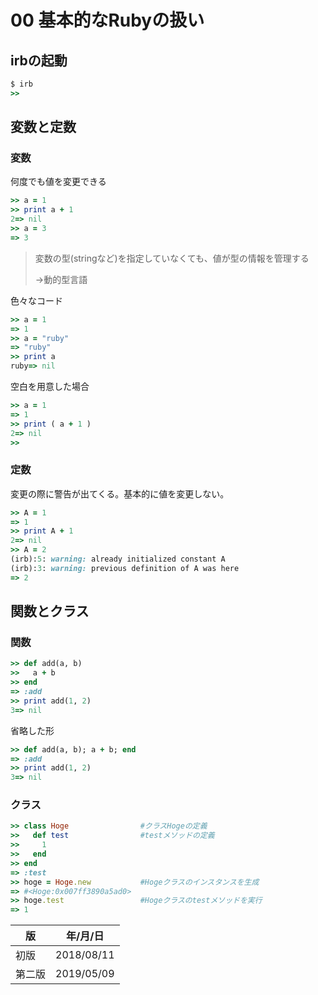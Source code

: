 00 基本的なRubyの扱い
===================

## irbの起動

```ruby
$ irb
>>
```



## 変数と定数

### 変数

何度でも値を変更できる

```ruby
>> a = 1
>> print a + 1
2=> nil
>> a = 3
=> 3
```

> 変数の型(stringなど)を指定していなくても、値が型の情報を管理する
>
> →動的型言語

色々なコード

```ruby
>> a = 1
=> 1
>> a = "ruby"
=> "ruby"
>> print a
ruby=> nil
```

空白を用意した場合

```ruby
>> a = 1
=> 1
>> print ( a + 1 )
2=> nil
>>
```



### 定数

変更の際に警告が出てくる。基本的に値を変更しない。

```ruby
>> A = 1
=> 1
>> print A + 1
2=> nil
>> A = 2
(irb):5: warning: already initialized constant A
(irb):3: warning: previous definition of A was here
=> 2
```



## 関数とクラス

### 関数

```ruby
>> def add(a, b)
>>   a + b
>> end
=> :add
>> print add(1, 2)
3=> nil
```

省略した形

```ruby
>> def add(a, b); a + b; end
=> :add
>> print add(1, 2)
3=> nil
```



### クラス

```ruby
>> class Hoge                #クラスHogeの定義
>>   def test                #testメソッドの定義
>>     1
>>   end
>> end
=> :test
>> hoge = Hoge.new           #Hogeクラスのインスタンスを生成
=> #<Hoge:0x007ff3890a5ad0>
>> hoge.test                 #Hogeクラスのtestメソッドを実行
=> 1
```



| 版     | 年/月/日   |
| ------ | ---------- |
| 初版   | 2018/08/11 |
| 第二版 | 2019/05/09 |
